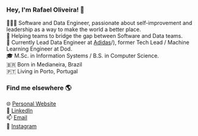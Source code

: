 ### Hey, I'm Rafael Oliveira! 👋

👨🏻‍💻 Software and Data Engineer, passionate about self-improvement and leadership as a way to make the world a better place.<br>
👥 Helping teams to bridge the gap between Software and Data teams.<br>
💼 Currently Lead Data Engineer at [Adidas](https://adidas.pt)/), former Tech Lead / Machine Learning Engineer at Dod.<br>
🎓 M.Sc. in Information Systems / B.S. in Computer Science.<br>
🇧🇷 Born in Medianeira, Brazil<br>
🇵🇹 Living in Porto, Portugal<br>

### Find me elsewhere 🌎

🌐 [Personal Website](https://olirafa.github.io)<br>
💼 [LinkedIn](https://www.linkedin.com/in/olirafa)<br>
📫 [Email](olirafa@proton.me)<br>
📸 [Instagram](https://instagram.com/rafao19)
